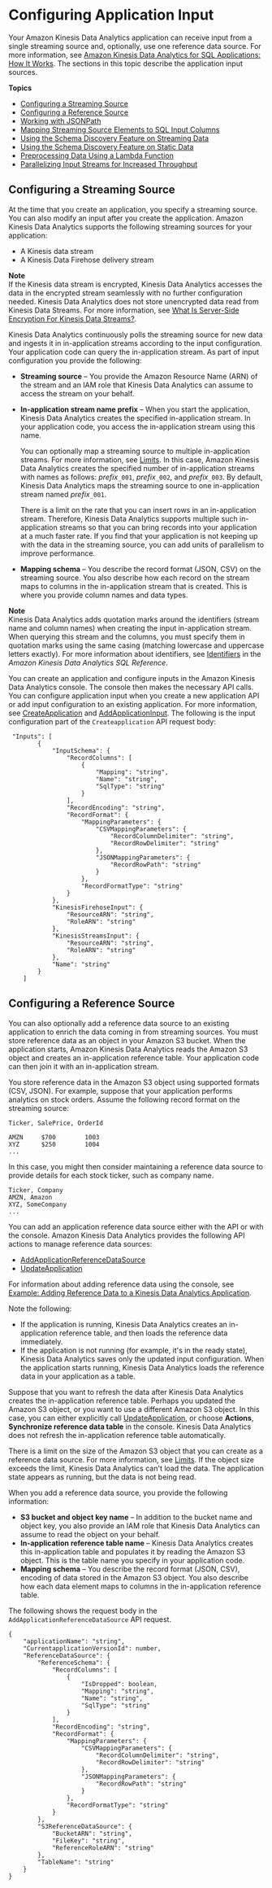 # Configuring Application Input<a name="how-it-works-input"></a>

Your Amazon Kinesis Data Analytics application can receive input from a single streaming source and, optionally, use one reference data source\. For more information, see [Amazon Kinesis Data Analytics for SQL Applications: How It Works](how-it-works.md)\. The sections in this topic describe the application input sources\.

**Topics**
+ [Configuring a Streaming Source](#source-streaming)
+ [Configuring a Reference Source](#source-reference)
+ [Working with JSONPath](about-json-path.md)
+ [Mapping Streaming Source Elements to SQL Input Columns](sch-mapping.md)
+ [Using the Schema Discovery Feature on Streaming Data](sch-dis.md)
+ [Using the Schema Discovery Feature on Static Data](sch-dis-ref.md)
+ [Preprocessing Data Using a Lambda Function](lambda-preprocessing.md)
+ [Parallelizing Input Streams for Increased Throughput](input-parallelism.md)

## Configuring a Streaming Source<a name="source-streaming"></a>

At the time that you create an application, you specify a streaming source\. You can also modify an input after you create the application\. Amazon Kinesis Data Analytics supports the following streaming sources for your application:
+ A Kinesis data stream 
+ A Kinesis Data Firehose delivery stream

**Note**  
If the Kinesis data stream is encrypted, Kinesis Data Analytics accesses the data in the encrypted stream seamlessly with no further configuration needed\. Kinesis Data Analytics does not store unencrypted data read from Kinesis Data Streams\. For more information, see [What Is Server\-Side Encryption For Kinesis Data Streams?](https://docs.aws.amazon.com/streams/latest/dev/what-is-sse.html)\.

Kinesis Data Analytics continuously polls the streaming source for new data and ingests it in in\-application streams according to the input configuration\. Your application code can query the in\-application stream\. As part of input configuration you provide the following:
+ **Streaming source** – You provide the Amazon Resource Name \(ARN\) of the stream and an IAM role that Kinesis Data Analytics can assume to access the stream on your behalf\. 
+ **In\-application stream name prefix** – When you start the application, Kinesis Data Analytics creates the specified in\-application stream\. In your application code, you access the in\-application stream using this name\. 

  You can optionally map a streaming source to multiple in\-application streams\. For more information, see [Limits](limits.md)\. In this case, Amazon Kinesis Data Analytics creates the specified number of in\-application streams with names as follows: *prefix*`_001`, *prefix*`_002`, and *prefix*`_003`\. By default, Kinesis Data Analytics maps the streaming source to one in\-application stream named *prefix*`_001`\.

  There is a limit on the rate that you can insert rows in an in\-application stream\. Therefore, Kinesis Data Analytics supports multiple such in\-application streams so that you can bring records into your application at a much faster rate\. If you find that your application is not keeping up with the data in the streaming source, you can add units of parallelism to improve performance\. 
+ **Mapping schema** – You describe the record format \(JSON, CSV\) on the streaming source\. You also describe how each record on the stream maps to columns in the in\-application stream that is created\. This is where you provide column names and data types\. 

**Note**  
Kinesis Data Analytics adds quotation marks around the identifiers \(stream name and column names\) when creating the input in\-application stream\. When querying this stream and the columns, you must specify them in quotation marks using the same casing \(matching lowercase and uppercase letters exactly\)\. For more information about identifiers, see [Identifiers](https://docs.aws.amazon.com/kinesisanalytics/latest/sqlref/sql-reference-identifiers.html) in the *Amazon Kinesis Data Analytics SQL Reference*\.

You can create an application and configure inputs in the Amazon Kinesis Data Analytics console\. The console then makes the necessary API calls\. You can configure application input when you create a new application API or add input configuration to an existing application\. For more information, see [CreateApplication](API_CreateApplication.md) and [AddApplicationInput](API_AddApplicationInput.md)\. The following is the input configuration part of the `Createapplication` API request body:

```
 "Inputs": [
        {
            "InputSchema": {
                "RecordColumns": [
                    {
                        "Mapping": "string",
                        "Name": "string",
                        "SqlType": "string"
                    }
                ],
                "RecordEncoding": "string",
                "RecordFormat": {
                    "MappingParameters": {
                        "CSVMappingParameters": {
                            "RecordColumnDelimiter": "string",
                            "RecordRowDelimiter": "string"
                        },
                        "JSONMappingParameters": {
                            "RecordRowPath": "string"
                        }
                    },
                    "RecordFormatType": "string"
                }
            },
            "KinesisFirehoseInput": {
                "ResourceARN": "string",
                "RoleARN": "string"
            },
            "KinesisStreamsInput": {
                "ResourceARN": "string",
                "RoleARN": "string"
            },
            "Name": "string"
        }
    ]
```

## Configuring a Reference Source<a name="source-reference"></a>

You can also optionally add a reference data source to an existing application to enrich the data coming in from streaming sources\. You must store reference data as an object in your Amazon S3 bucket\. When the application starts, Amazon Kinesis Data Analytics reads the Amazon S3 object and creates an in\-application reference table\. Your application code can then join it with an in\-application stream\. 

You store reference data in the Amazon S3 object using supported formats \(CSV, JSON\)\. For example, suppose that your application performs analytics on stock orders\. Assume the following record format on the streaming source:

```
Ticker, SalePrice, OrderId

AMZN     $700        1003
XYZ      $250        1004
...
```

In this case, you might then consider maintaining a reference data source to provide details for each stock ticker, such as company name\.

```
Ticker, Company
AMZN, Amazon
XYZ, SomeCompany
...
```

You can add an application reference data source either with the API or with the console\. Amazon Kinesis Data Analytics provides the following API actions to manage reference data sources:
+  [AddApplicationReferenceDataSource](API_AddApplicationReferenceDataSource.md)
+ [UpdateApplication](API_UpdateApplication.md)

For information about adding reference data using the console, see [Example: Adding Reference Data to a Kinesis Data Analytics Application](app-add-reference-data.md)\.

Note the following:
+ If the application is running, Kinesis Data Analytics creates an in\-application reference table, and then loads the reference data immediately\.
+ If the application is not running \(for example, it's in the ready state\), Kinesis Data Analytics saves only the updated input configuration\. When the application starts running, Kinesis Data Analytics loads the reference data in your application as a table\.

Suppose that you want to refresh the data after Kinesis Data Analytics creates the in\-application reference table\. Perhaps you updated the Amazon S3 object, or you want to use a different Amazon S3 object\. In this case, you can either explicitly call [UpdateApplication](API_UpdateApplication.md), or choose **Actions**, **Synchronize reference data table** in the console\. Kinesis Data Analytics does not refresh the in\-application reference table automatically\. 

There is a limit on the size of the Amazon S3 object that you can create as a reference data source\. For more information, see [Limits](limits.md)\. If the object size exceeds the limit, Kinesis Data Analytics can't load the data\. The application state appears as running, but the data is not being read\.

When you add a reference data source, you provide the following information: 
+ **S3 bucket and object key name** – In addition to the bucket name and object key, you also provide an IAM role that Kinesis Data Analytics can assume to read the object on your behalf\. 
+ **In\-application reference table name** – Kinesis Data Analytics creates this in\-application table and populates it by reading the Amazon S3 object\. This is the table name you specify in your application code\.
+ **Mapping schema** – You describe the record format \(JSON, CSV\), encoding of data stored in the Amazon S3 object\. You also describe how each data element maps to columns in the in\-application reference table\. 

The following shows the request body in the `AddApplicationReferenceDataSource` API request\.

```
{
    "applicationName": "string",
    "CurrentapplicationVersionId": number,
    "ReferenceDataSource": {
        "ReferenceSchema": {
            "RecordColumns": [
                {
                    "IsDropped": boolean,
                    "Mapping": "string",
                    "Name": "string",
                    "SqlType": "string"
                }
            ],
            "RecordEncoding": "string",
            "RecordFormat": {
                "MappingParameters": {
                    "CSVMappingParameters": {
                        "RecordColumnDelimiter": "string",
                        "RecordRowDelimiter": "string"
                    },
                    "JSONMappingParameters": {
                        "RecordRowPath": "string"
                    }
                },
                "RecordFormatType": "string"
            }
        },
        "S3ReferenceDataSource": {
            "BucketARN": "string",
            "FileKey": "string",
            "ReferenceRoleARN": "string"
        },
        "TableName": "string"
    }
}
```
